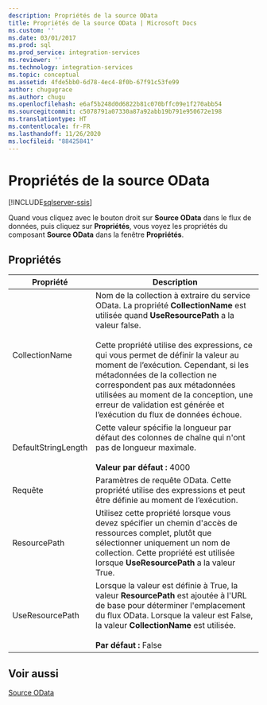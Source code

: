 ```yaml
---
description: Propriétés de la source OData
title: Propriétés de la source OData | Microsoft Docs
ms.custom: ''
ms.date: 03/01/2017
ms.prod: sql
ms.prod_service: integration-services
ms.reviewer: ''
ms.technology: integration-services
ms.topic: conceptual
ms.assetid: 4fde5bb0-6d78-4ec4-8f0b-67f91c53fe99
author: chugugrace
ms.author: chugu
ms.openlocfilehash: e6af5b248d0d6822b81c070bffc09e1f270abb54
ms.sourcegitcommit: c5078791a07330a87a92abb19b791e950672e198
ms.translationtype: HT
ms.contentlocale: fr-FR
ms.lasthandoff: 11/26/2020
ms.locfileid: "88425841"
---
```

# <a name="odata-source-properties"></a>Propriétés de la source OData

[!INCLUDE[sqlserver-ssis](../../includes/applies-to-version/sqlserver-ssis.md)]


Quand vous cliquez avec le bouton droit sur **Source OData** dans le flux de données, puis cliquez sur **Propriétés**, vous voyez les propriétés du composant **Source OData** dans la fenêtre **Propriétés**.  

## <a name="properties"></a>Propriétés 

|Propriété|Description|  
|-|-|  
|CollectionName|Nom de la collection à extraire du service OData. La propriété **CollectionName** est utilisée quand **UseResourcePath** a la valeur false.<br /><br /> Cette propriété utilise des expressions, ce qui vous permet de définir la valeur au moment de l’exécution. Cependant, si les métadonnées de la collection ne correspondent pas aux métadonnées utilisées au moment de la conception, une erreur de validation est générée et l’exécution du flux de données échoue.|  
|DefaultStringLength|Cette valeur spécifie la longueur par défaut des colonnes de chaîne qui n'ont pas de longueur maximale.<br /><br /> **Valeur par défaut :** 4000|  
|Requête|Paramètres de requête OData. Cette propriété utilise des expressions et peut être définie au moment de l’exécution.|  
|ResourcePath|Utilisez cette propriété lorsque vous devez spécifier un chemin d'accès de ressources complet, plutôt que sélectionner uniquement un nom de collection. Cette propriété est utilisée lorsque **UseResourcePath** a la valeur True.|  
|UseResourcePath|Lorsque la valeur est définie à True, la valeur **ResourcePath** est ajoutée à l'URL de base pour déterminer l'emplacement du flux OData. Lorsque la valeur est False, la valeur **CollectionName** est utilisée.<br /><br /> **Par défaut :** False|  
  
## <a name="see-also"></a>Voir aussi
[Source OData](odata-source.md)
